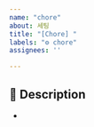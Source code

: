 ```yaml
---
name: "chore"
about: 세팅
title: "[Chore] "
labels: "⚙️ chore"
assignees: ''

---
```


## 📌 Description
- 